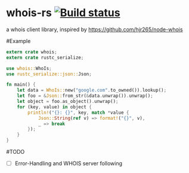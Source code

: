 # whois-rs [![Build status](https://api.travis-ci.org/Vikaton/whois-rs.svg?branch=master)](https://travis-ci.org/Vikaton/whois-rs)
a whois client library, inspired by https://github.com/hjr265/node-whois

#Example

```rust
extern crate whois;
extern crate rustc_serialize;

use whois::WhoIs;
use rustc_serialize::json::Json;

fn main() {
    let data = WhoIs::new("google.com".to_owned()).lookup();
    let foo = &Json::from_str(&data.unwrap()).unwrap();
    let object = foo.as_object().unwrap();
    for (key, value) in object {
        println!("{}: {}", key, match *value {
            Json::String(ref v) => format!("{}", v),
            _ => break
        });
    }
}
```

#TODO
- [ ] Error-Handling and WHOIS server following
